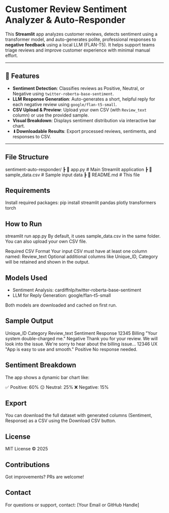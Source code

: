 # Customer Review Sentiment Analyzer & Auto-Responder

This **Streamlit** app analyzes customer reviews, detects sentiment using a transformer model, and auto-generates polite, professional responses to **negative feedback** using a local LLM (FLAN-T5). It helps support teams triage reviews and improve customer experience with minimal manual effort.

---

## 🚀 Features

- **Sentiment Detection**: Classifies reviews as Positive, Neutral, or Negative using `twitter-roberta-base-sentiment`.
- **LLM Response Generation**: Auto-generates a short, helpful reply for each negative review using `google/flan-t5-small`.
- **CSV Upload & Preview**: Upload your own CSV (with `Review_text` column) or use the provided sample.
- **Visual Breakdown**: Displays sentiment distribution via interactive bar chart.
- ⬇**Downloadable Results**: Export processed reviews, sentiments, and responses to CSV.

---

## File Structure

 sentiment-auto-responder/
┣ 📄 app.py # Main Streamlit application
┣ 📄 sample_data.csv # Sample input data
┣ 📄 README.md # This file


##  Requirements

Install required packages:
pip install streamlit pandas plotly transformers torch

## How to Run

streamlit run app.py
By default, it uses sample_data.csv in the same folder. You can also upload your own CSV file.

Required CSV Format
Your input CSV must have at least one column named:
Review_text
Optional additional columns like Unique_ID, Category will be retained and shown in the output.

## Models Used

* Sentiment Analysis: cardiffnlp/twitter-roberta-base-sentiment
* LLM for Reply Generation: google/flan-t5-small

Both models are downloaded and cached on first run.

## Sample Output

Unique_ID	  Category	         Review_text	                   Sentiment	              Response
12345	      Billing	     "Your system double-charged me."     	Negative	     Thank you for your review. We will look into the issue. We're sorry to hear about the billing issue...
12346	      UX	         "App is easy to use and smooth."     	Positive	     No response needed.

## Sentiment Breakdown

The app shows a dynamic bar chart like:

✅ Positive: 60%
😐 Neutral: 25%
❌ Negative: 15%

##  Export

You can download the full dataset with generated columns (Sentiment, Response) as a CSV using the Download CSV button.

##  License
MIT License © 2025

## Contributions
Got improvements? PRs are welcome!

##  Contact
For questions or support, contact: [Your Email or GitHub Handle]





